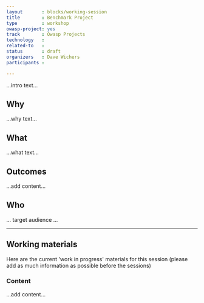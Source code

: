 ```yaml
---
layout       : blocks/working-session
title        : Benchmark Project
type         : workshop
owasp-project: yes
track        : Owasp Projects
technology   :
related-to   :
status       : draft
organizers   : Dave Wichers
participants :

---
```


...intro text...

## Why

...why text...

## What

...what text...

## Outcomes

...add content...

## Who

... target audience ...

--- 

## Working materials

Here are the current 'work in progress' materials for this session (please add as much information as possible before the sessions)

### Content

...add content...
